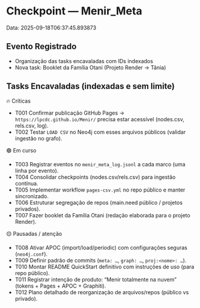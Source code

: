 # Checkpoint — Menir_Meta
Data: 2025-09-18T06:37:45.893873

## Evento Registrado
- Organização das tasks encavaladas com IDs indexados
- Nova task: Booklet da Família Otani (Projeto Render → Tânia)

## Tasks Encavaladas (indexadas e sem limite)

🔥 Críticas
- T001 Confirmar publicação GitHub Pages → `https://lpcdc.github.io/Menir/` precisa estar acessível (nodes.csv, rels.csv, log).
- T002 Testar `LOAD CSV` no Neo4j com esses arquivos públicos (validar ingestão no grafo).

🟢 Em curso
- T003 Registrar eventos no `menir_meta_log.jsonl` a cada marco (uma linha por evento).
- T004 Consolidar checkpoints (nodes.csv/rels.csv) para ingestão contínua.
- T005 Implementar workflow `pages-csv.yml` no repo público e manter sincronizado.
- T006 Estruturar segregação de repos (main.need público / projetos privados).
- T007 Fazer booklet da Família Otani (redação elaborada para o projeto Render).

🟡 Pausadas / atenção
- T008 Ativar APOC (import/load/periodic) com configurações seguras (`neo4j.conf`).
- T009 Definir padrão de commits (`meta: …`, `graph: …`, `proj:<nome>: …`).
- T010 Montar README QuickStart definitivo com instruções de uso (para repo público).
- T011 Registrar intenção de produto: “Menir totalmente na nuvem” (tokens + Pages + APOC + Graphiti).
- T012 Plano detalhado de reorganização de arquivos/repos (público vs privado).
